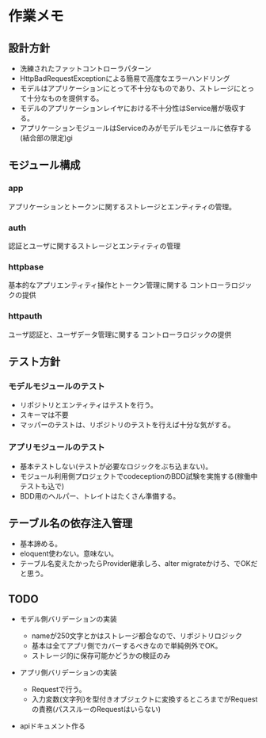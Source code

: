 # 作業メモ

## 設計方針

- 洗練されたファットコントローラパターン
- HttpBadRequestExceptionによる簡易で高度なエラーハンドリング
- モデルはアプリケーションにとって不十分なものであり、ストレージにとって十分なものを提供する。
- モデルのアプリケーションレイヤにおける不十分性はService層が吸収する。
- アプリケーションモジュールはServiceのみがモデルモジュールに依存する(結合部の限定)gi

## モジュール構成

### app

アプリケーションとトークンに関するストレージとエンティティの管理。

### auth

認証とユーザに関するストレージとエンティティの管理　

### httpbase

基本的なアプリエンティティ操作とトークン管理に関する
コントローラロジックの提供

### httpauth

ユーザ認証と、ユーザデータ管理に関する
コントローラロジックの提供

## テスト方針

### モデルモジュールのテスト

- リポジトリとエンティティはテストを行う。
- スキーマは不要
- マッパーのテストは、リポジトリのテストを行えば十分な気がする。

### アプリモジュールのテスト　

- 基本テストしない(テストが必要なロジックをぶち込まない)。
- モジュール利用側プロジェクトでcodeceptionのBDD試験を実施する(稼働中テストも込で)
- BDD用のヘルパー、トレイトはたくさん準備する。

## テーブル名の依存注入管理

- 基本諦める。
- eloquent使わない。意味ない。
- テーブル名変えたかったらProvider継承しろ、alter migrateかけろ、でOKだと思う。

## TODO

- モデル側バリデーションの実装
  - nameが250文字とかはストレージ都合なので、リポジトリロジック
  - 基本は全てアプリ側でカバーするべきなので単純例外でOK。
  - ストレージ的に保存可能かどうかの検証のみ
- アプリ側バリデーションの実装
  - Requestで行う。
  - 入力変数(文字列)を型付きオブジェクトに変換するところまでがRequestの責務(パススルーのRequestはいらない)

- apiドキュメント作る